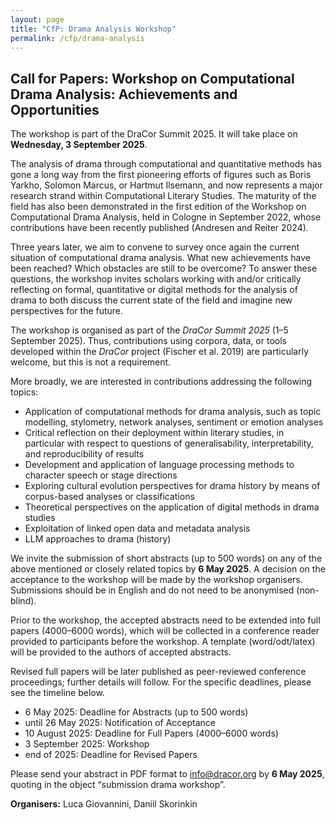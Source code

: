 ```yaml
---
layout: page
title: "CfP: Drama Analysis Workshop"
permalink: /cfp/drama-analysis
---
```


## Call for Papers: Workshop on Computational Drama Analysis: Achievements and Opportunities

The workshop is part of the DraCor Summit 2025. It will take place on **Wednesday, 3 September 2025**.

The analysis of drama through computational and quantitative methods has gone a long way from the first pioneering efforts of figures such as Boris Yarkho, Solomon Marcus, or Hartmut Ilsemann, and now represents a major research strand within Computational Literary Studies. The maturity of the field has also been demonstrated in the first edition of the Workshop on Computational Drama Analysis, held in Cologne in September 2022, whose contributions have been recently published (Andresen and Reiter 2024).

Three years later, we aim to convene to survey once again the current situation of computational drama analysis. What new achievements have been reached? Which obstacles are still to be overcome? To answer these questions, the workshop invites scholars working with and/or critically reflecting on formal, quantitative or digital methods for the analysis of drama to both discuss the current state of the field and imagine new perspectives for the future.

The workshop is organised as part of the *DraCor Summit 2025* (1–5 September 2025). Thus, contributions using corpora, data, or tools developed within the *DraCor* project (Fischer et al. 2019) are particularly welcome, but this is not a requirement.

More broadly, we are interested in contributions addressing the following topics:

* Application of computational methods for drama analysis, such as topic modelling, stylometry, network analyses, sentiment or emotion analyses
* Critical reflection on their deployment within literary studies, in particular with respect to questions of generalisability, interpretability, and reproducibility of results
* Development and application of language processing methods to character speech or stage directions
* Exploring cultural evolution perspectives for drama history by means of corpus-based analyses or classifications
* Theoretical perspectives on the application of digital methods in drama studies
* Exploitation of linked open data and metadata analysis
* LLM approaches to drama (history)

We invite the submission of short abstracts (up to 500 words) on any of the above mentioned or closely related topics by **6 May 2025**. A decision on the acceptance to the workshop will be made by the workshop organisers. Submissions should be in English and do not need to be anonymised (non-blind). 

Prior to the workshop, the accepted abstracts need to be extended into full papers (4000–6000 words), which will be collected in a conference reader provided to participants before the workshop. A template (word/odt/latex) will be provided to the authors of accepted abstracts.

Revised full papers will be later published as peer-reviewed conference proceedings; further details will follow. For the specific deadlines, please see the timeline below. 

* 6 May 2025: Deadline for Abstracts (up to 500 words)
* until 26 May 2025: Notification of Acceptance
* 10 August 2025: Deadline for Full Papers (4000–6000 words)
* 3 September 2025: Workshop
* end of 2025: Deadline for Revised Papers


Please send your abstract in PDF format to [info@dracor.org](mailto:info@dracor.org) by **6 May 2025**, quoting in the object “submission drama workshop”.

**Organisers:** Luca Giovannini, Daniil Skorinkin
